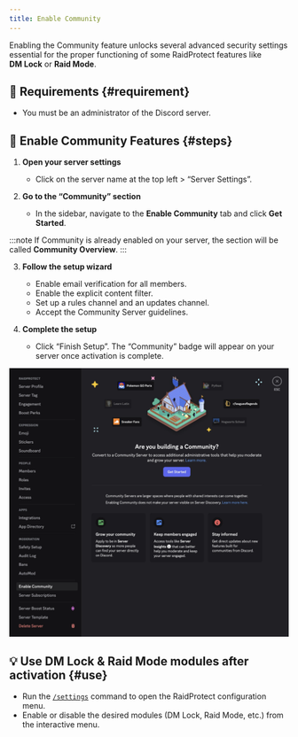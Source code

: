 ```yaml
---
title: Enable Community
---
```


Enabling the Community feature unlocks several advanced security settings essential for the proper functioning of some RaidProtect features like **DM Lock** or **Raid Mode**.

## 🚦 Requirements {#requirement}

- You must be an administrator of the Discord server.

## 🚩 Enable Community Features {#steps}

1. **Open your server settings**
   - Click on the server name at the top left > “Server Settings”.

2. **Go to the “Community” section**
   - In the sidebar, navigate to the **Enable Community** tab and click **Get Started**.

:::note
If Community is already enabled on your server, the section will be called **Community Overview**.
:::

3. **Follow the setup wizard**
   - Enable email verification for all members.
   - Enable the explicit content filter.
   - Set up a rules channel and an updates channel.
   - Accept the Community Server guidelines.

4. **Complete the setup**
   - Click “Finish Setup”. The “Community” badge will appear on your server once activation is complete.

![Discord Community activation screenshot](../../../../en/docusaurus-plugin-content-docs/version-3.1.0/assets/rp-enable-community.webp)

## 💡 Use DM Lock & Raid Mode modules after activation {#use}

- Run the [`/settings`](../setup.md#settings) command to open the RaidProtect configuration menu.
- Enable or disable the desired modules (DM Lock, Raid Mode, etc.) from the interactive menu.